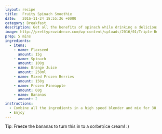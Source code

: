 ```yaml
---
layout: recipe
title:  Fruity Spinach Smoothie
date:   2016-11-24 18:55:36 +0000
category: Breakfast
description: Get all the benefits of spinach while drinking a delicious fruity smoothie
image: http://prettyprovidence.com/wp-content/uploads/2016/01/Triple-Berry-Smoothie-1-400x400.jpg
prep: 5 mins
ingredients:
  - items:
    - name: Flaxseed
      amount: 15g
    - name: Spinach
      amount: 100g
    - name: Orange Juice
      amount: 250ml
    - name: Mixed Frozen Berries
      amount: 150g
    - name: Frozen Pineapple
      amount: 60g
    - name: Bananas
      amount: 2
instructions:
  - Combine all the ingredients in a high speed blender and mix for 30 - 40 seconds
  - Enjoy
---
```

Tip: Freeze the bananas to turn this in to a sorbet/ice cream! :)
